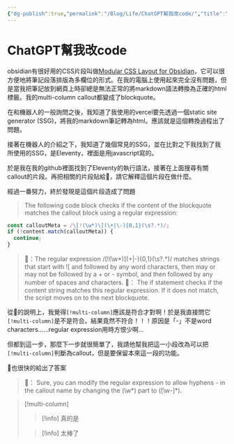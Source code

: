 ```yaml
---
{"dg-publish":true,"permalink":"/Blog/Life/ChatGPT幫我改code/","title":"ChatGPT幫我改code","tags":["blog","ai","webpage","coding"]}
---
```



# ChatGPT幫我改code

obsidian有很好用的CSS片段叫做[Modular CSS Layout for Obsidian](https://github.com/efemkay/obsidian-modular-css-layout)，它可以很方便地將筆記段落排版為多欄位的形式。在我的電腦上使用起來完全沒有問題，但是當我把筆記放到網頁上時卻總是無法正常的將markdown語法轉換為正確的html標籤。我的multi-column callout都變成了blockquote。

在和機器人的一般詢問之後，我知道了我使用的vercel要先透過一個static site generator (SSG)，將我的markdown筆記轉為html。應該就是這個轉換過程出了問題。

接著在機器人的介紹之下，我知道了幾個常見的SSG，並在比對之下我找到了我所使用的SSG，是Eleventy，裡面是用javascript寫的。

於是我在我的github裡面找到了Eleventy的執行語法，接著在上面搜尋有關callout的片段。再把相關的片段貼給🤖，請它解釋這個片段在做什麼。

經過一番努力，終於發現是這個片段造成了問題

> The following code block checks if the content of the blockquote matches the callout block using a regular expression:

``` javascript
const calloutMeta = /\[!(\w*)\](\+|\-){0,1}(\s?.*)/;
if (!content.match(calloutMeta)) {
  continue;
}
```


> 🤖：The regular expression /\[!(\w*)\](\+|\-){0,1}(\s?.\*)/ matches strings that start with ![ and followed by any word characters, then may or may not be followed by a + or - symbol, and then followed by any number of spaces and characters.
> 🤖： The if statement checks if the content string matches this regular expression. If it does not match, the script moves on to the next blockquote.


從🤖的說明上，我覺得`[!multi-column]`應該是符合才對啊！於是我直接問它`[!multi-column]`是不是符合。結果竟然不符合！！！原因是「-」不是word characters……regular expression用時方恨少啊…

但都到這一步，那麼下一步就很簡單了，我請他幫我把這一小段改為可以把`[!multi-column]`判斷為callout，但是要保留本來這一段的功能。

🤖也很快的給出了答案

> 🤖： Sure, you can modify the regular expression to allow hyphens - in the callout name by changing the (\w*) part to ([\w-]\*).




> [!multi-column]
>
>> [!info] 真的是
>
>> [!info] 太棒了
